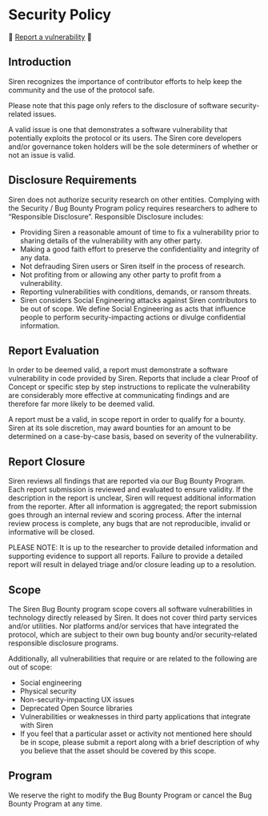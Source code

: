 # Security Policy

🧜 [Report a vulnerability](mailto:security@sirenmarkets.com) 🔱

## Introduction
Siren recognizes the importance of contributor efforts to help keep the community and the use of the protocol safe.

Please note that this page only refers to the disclosure of software security-related issues.

A valid issue is one that demonstrates a software vulnerability that potentially exploits the protocol or its users. The Siren core developers and/or governance token holders will be the sole determiners of whether or not an issue is valid.

## Disclosure Requirements
Siren does not authorize security research on other entities. Complying with the Security / Bug Bounty Program policy requires researchers to adhere to “Responsible Disclosure”. Responsible Disclosure includes:

+ Providing Siren a reasonable amount of time to fix a vulnerability prior to sharing details of the vulnerability with any other party.
+ Making a good faith effort to preserve the confidentiality and integrity of any data.
+ Not defrauding Siren users or Siren itself in the process of research.
+ Not profiting from or allowing any other party to profit from a vulnerability.
+ Reporting vulnerabilities with conditions, demands, or ransom threats.
+ Siren considers Social Engineering attacks against Siren contributors to be out of scope. We define Social Engineering as acts that influence people to perform security-impacting actions or divulge confidential information.

## Report Evaluation
In order to be deemed valid, a report must demonstrate a software vulnerability in code provided by Siren. Reports that include a clear Proof of Concept or specific step by step instructions to replicate the vulnerability are considerably more effective at communicating findings and are therefore far more likely to be deemed valid.

A report must be a valid, in scope report in order to qualify for a bounty. Siren at its sole discretion, may award bounties for an amount to be determined on a case-by-case basis, based on severity of the vulnerability. 

## Report Closure
Siren reviews all findings that are reported via our Bug Bounty Program. Each report submission is reviewed and evaluated to ensure validity. If the description in the report is unclear, Siren will request additional information from the reporter. After all information is aggregated; the report submission goes through an internal review and scoring process. After the internal review process is complete, any bugs that are not reproducible, invalid or informative will be closed.

PLEASE NOTE: It is up to the researcher to provide detailed information and supporting evidence to support all reports. Failure to provide a detailed report will result in delayed triage and/or closure leading up to a resolution.

## Scope
The Siren Bug Bounty program scope covers all software vulnerabilities in technology directly released by Siren. It does not cover third party services and/or utilities. Nor platforms and/or services that have integrated the protocol, which are subject to their own bug bounty and/or security-related responsible disclosure programs.

Additionally, all vulnerabilities that require or are related to the following are out of scope:

+ Social engineering
+ Physical security
+ Non-security-impacting UX issues
+ Deprecated Open Source libraries
+ Vulnerabilities or weaknesses in third party applications that integrate with Siren
+ If you feel that a particular asset or activity not mentioned here should be in scope, please submit a report along with a brief description of why you believe that the asset should be covered by this scope.

## Program
We reserve the right to modify the Bug Bounty Program or cancel the Bug Bounty Program at any time.
